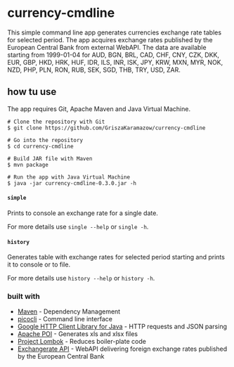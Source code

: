 # currency-cmdline

This simple command line app generates currencies exchange rate tables for selected period. 
The app acquires exchange rates published by the European Central Bank from external WebAPI. 
The data are available starting from 1999-01-04 for AUD, BGN, BRL, CAD, CHF, CNY, CZK, DKK, EUR, GBP, HKD, HRK, HUF, 
IDR, ILS, INR, ISK, JPY, KRW, MXN, MYR, NOK, NZD, PHP, PLN, RON, RUB, SEK, SGD, THB, TRY, USD, ZAR.

## how tu use

The app requires Git, Apache Maven and Java Virtual Machine.

```
# Clone the repository with Git
$ git clone https://github.com/GriszaKaramazow/currency-cmdline
   
# Go into the repository
$ cd currency-cmdline
   
# Build JAR file with Maven 
$ mvn package 
   
# Run the app with Java Virtual Machine
$ java -jar currency-cmdline-0.3.0.jar -h
```

#### ```simple``` 
Prints to console an exchange rate for a single date.

For more details use ```single --help``` or ```single -h```.

#### ```history``` 
Generates table with exchange rates for selected period starting and prints it to console or to file.

For more details use ```history --help``` or ```history -h```.

### built with

* [Maven](https://maven.apache.org/) - Dependency Management
* [picocli](https://github.com/remkop/picocli) - Command line interface
* [Google HTTP Client Library for Java](https://googleapis.github.io/google-http-java-client/) - HTTP requests and JSON parsing
* [Apache POI](https://poi.apache.org/) - Generates xls and xlsx files
* [Project Lombok](https://projectlombok.org/) - Reduces boiler-plate code
* [Exchangerate API](https://exchangeratesapi.io/) - WebAPI delivering foreign exchange rates published by the European Central Bank
